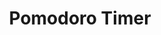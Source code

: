 ---
title: "Pomodoro Timer"
title_fr: "Minuteur Pomodoro"
order: 3
description: "Pomodoro Timer React application created as a validating project for the freeCodeCamp 'Front-End Librairies' certification."
description_fr: "Application React 'Minuteur Pomodoro' créée en tant que projet validant pour la certification 'Front-End Libraries' sur freeCodeCamp."
featuredImage: ../../images/development/fcc-pomodoro-timer.png
url: "https://codepen.io/anhek/debug/RwbzgLq"
source_url: "https://codepen.io/anhek/pen/RwbzgLq"
tags: ["design", "html", "scss", "javascript", "react"]
tags_fr: ["design", "html", "scss", "javascript", "react"]
---